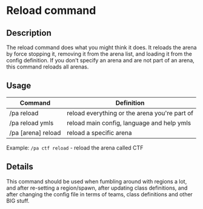 # Reload command

## Description

The reload command does what you might think it does. It reloads the arena by force stopping it, removing it from the arena list, and loading it from the config definition. If you don't specify an 
arena and are not part of an arena, this command reloads all arenas.

## Usage

Command |  Definition
------------- | -------------
/pa reload | reload everything or the arena you're part of
/pa reload ymls | reload main config, language and help ymls 
/pa [arena] reload | reload a specific arena

Example: `/pa ctf reload` - reload the arena called CTF

## Details

This command should be used when fumbling around with regions a lot, and after re-setting a region/spawn, after updating class definitions, and after changing the config file in terms of teams, 
class definitions and other BIG stuff.